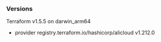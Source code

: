 
### Versions

Terraform v1.5.5
on darwin_arm64
+ provider registry.terraform.io/hashicorp/alicloud v1.212.0
